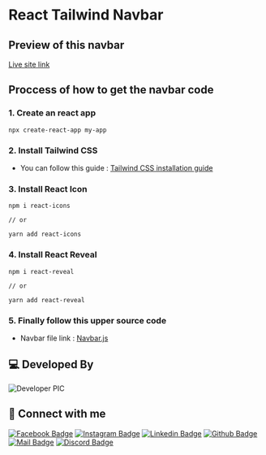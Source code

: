 # React Tailwind Navbar

## Preview of this navbar

[Live site link](https://navbar-react-tailwind.vercel.app/)

## Proccess of how to get the navbar code

### 1. Create an react app

    npx create-react-app my-app

### 2. Install Tailwind CSS

- You can follow this guide : [Tailwind CSS installation guide](https://tailwindcss.com/docs/guides/create-react-app)

### 3. Install React Icon

    npm i react-icons

    // or

    yarn add react-icons

### 4. Install React Reveal

    npm i react-reveal

    // or

    yarn add react-reveal

### 5. Finally follow this upper source code

- Navbar file link : [Navbar.js](https://github.com/19smabtahinoor/Navbar-React-Tailwind/blob/main/src/components/Navbar.js)

## 💻 Developed By

![Developer PIC](https://avatars.githubusercontent.com/u/73340940?s=48&v=4)

## 🚀 Connect with me

[![Facebook Badge](https://img.shields.io/badge/Facebook-1877F2?style=for-the-badge&logo=facebook&logoColor=white)](https://facebook.com/abtahinoorsm)
[![Instagram Badge](https://img.shields.io/badge/Instagram-E4405F?style=for-the-badge&logo=instagram&logoColor=white)](https://instagram.com/smabtahinoor)
[![Linkedin Badge](https://img.shields.io/badge/LinkedIn-0077B5?style=for-the-badge&logo=linkedin&logoColor=white)](https://linkedin.com/in/smabtahinoor)
[![Github Badge](https://img.shields.io/badge/GitHub-100000?style=for-the-badge&logo=github&logoColor=white)](https://github.com/19smabtahinoor)
[![Mail Badge](https://img.shields.io/badge/Gmail-D14836?style=for-the-badge&logo=gmail&logoColor=white)](mailto:abtahinorkabid@gmail.com)
[![Discord Badge](https://img.shields.io/badge/Discord-7289DA?style=for-the-badge&logo=discord&logoColor=white)](https://discord.gg/WJjCBB86PJ)
